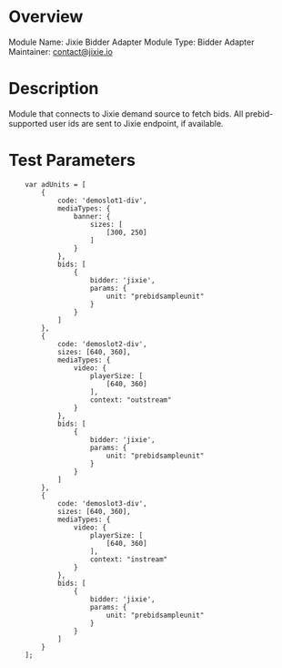 # Overview

Module Name: Jixie Bidder Adapter
Module Type: Bidder Adapter
Maintainer: contact@jixie.io

# Description

Module that connects to Jixie demand source to fetch bids.
All prebid-supported user ids are sent to Jixie endpoint, if available. 

# Test Parameters
```
    var adUnits = [
        {
            code: 'demoslot1-div',
            mediaTypes: {
                banner: {
                    sizes: [
                        [300, 250]
                    ]
                }
            },
            bids: [
                {
                    bidder: 'jixie',
                    params: {
                        unit: "prebidsampleunit"
                    }
                }
            ]
        },
        {
            code: 'demoslot2-div',
            sizes: [640, 360],
            mediaTypes: {
                video: {
                    playerSize: [
                        [640, 360]
                    ],
                    context: "outstream"
                }
            },
            bids: [
                {
                    bidder: 'jixie',
                    params: {
                        unit: "prebidsampleunit"
                    }
                }
            ]
        },
        {
            code: 'demoslot3-div',
            sizes: [640, 360],
            mediaTypes: {
                video: {
                    playerSize: [
                        [640, 360]
                    ],
                    context: "instream"
                }
            },
            bids: [
                {
                    bidder: 'jixie',
                    params: {
                        unit: "prebidsampleunit"
                    }
                }
            ]
        }
    ];
```